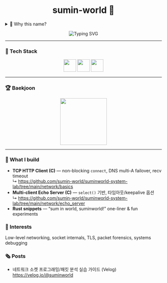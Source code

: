 <h1 align="center">sumin-world 🦀</h1>

<details>
<summary>🤔 Why this name?</summary>

```rust
use std::ops::BitOr; struct S(&'static str); impl BitOr for S{type Output=String; fn bitor(self,rhs:Self)->Self::Output{format!("{} in {}!",self.0,rhs.0)}} fn main(){println!("{}",S("sum")|S("world"));}
```
*Sometimes the answer is in the code itself* ✨
</details>

<p align="center">
  <img src="https://readme-typing-svg.demolab.com?font=Share+Tech+Mono&weight=700&size=24&pause=1200&color=00F5FF&center=true&vCenter=true&width=650&lines=C+%26+Rust+System+Programming;Linux+Kernel+%26+Security+Research" alt="Typing SVG" />
</p>

---

### 🔧 Tech Stack
<p align="center">
  <img src="https://cdn.jsdelivr.net/gh/devicons/devicon/icons/c/c-original.svg" width="40" height="40"/>
  <img src="https://cdn.jsdelivr.net/gh/devicons/devicon/icons/rust/rust-original.svg" width="40" height="40"/>
  <img src="https://cdn.jsdelivr.net/gh/devicons/devicon/icons/linux/linux-original.svg" width="40" height="40"/>
</p>

---

### 🏆 Baekjoon
<p align="center">
  <a href="https://solved.ac/bettermonde/">
    <img src="http://mazassumnida.wtf/api/v2/generate_badge?boj=bettermonde" height="150"/>
  </a>
</p>

---

### 🔧 What I build
- **TCP HTTP Client (C)** — non-blocking `connect`, DNS multi-A failover, recv timeout  
  ↳ https://github.com/sumin-world/suminworld-system-lab/tree/main/network/basics  
- **Multi-client Echo Server (C)** — `select()` 기반, 타임아웃/keepalive 옵션  
  ↳ https://github.com/sumin-world/suminworld-system-lab/tree/main/network/echo_server
- **Rust snippets** — “sum in world, suminworld!” one-liner & fun experiments

### 🧠 Interests
Low-level networking, socket internals, TLS, packet forensics, systems debugging

### 🗞️ Posts
- 네트워크 소켓 프로그래밍/패킷 분석 실습 가이드 (Velog)  
  https://velog.io/@suminworld
